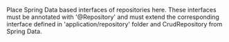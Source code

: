 Place Spring Data based interfaces of repositories here. These interfaces must be annotated with '@Repository' and must extend the corresponding interface defined in 'application/repository' folder and CrudRepository from Spring Data.